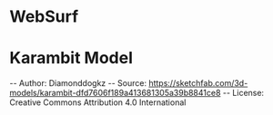# WebSurf

# Karambit Model
-- Author: Diamonddogkz
-- Source: https://sketchfab.com/3d-models/karambit-dfd7606f189a413681305a39b8841ce8
-- License: Creative Commons Attribution 4.0 International
